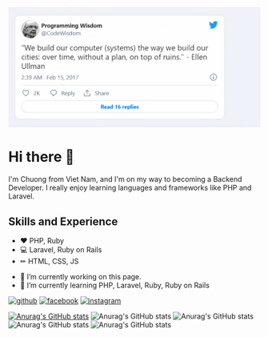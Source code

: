 ![ Programming Enthusiast](https://github.com/nguyenthanhchuong184/nguyenthanhchuong184/blob/main/Capture1_auto_x2.jpg)

# Hi there 👋
I'm Chuong from Viet Nam, and I'm on my way to becoming a Backend Developer. I really enjoy learning languages and frameworks like PHP and Laravel.

## Skills and Experience
* ❤ PHP, Ruby
* 💻 Laravel, Ruby on Rails
* ✏ HTML, CSS, JS

- 🔭 I’m currently working on this page. 
- 🌱 I’m currently learning PHP, Laravel, Ruby, Ruby on Rails 


[<img src='https://cdn.jsdelivr.net/npm/simple-icons@3.0.1/icons/github.svg' alt='github' height='40'>](https://github.com/https://github.com/nguyenthanhchuong184)  [<img src='https://cdn.jsdelivr.net/npm/simple-icons@3.0.1/icons/facebook.svg' alt='facebook' height='40'>](https://www.facebook.com/https://www.facebook.com/chuongnguyenm/)  [<img src='https://cdn.jsdelivr.net/npm/simple-icons@3.0.1/icons/instagram.svg' alt='instagram' height='40'>](https://www.instagram.com/https://www.instagram.com/ntc.0481//)  


[![Anurag's GitHub stats](https://github-readme-stats.vercel.app/api?username=nguyenthanhchuong184)](https://github.com/anuraghazra/github-readme-stats)
![Anurag's GitHub stats](https://github-readme-stats.vercel.app/api?username=nguyenthanhchuong184&hide=contribs,prs)
![Anurag's GitHub stats](https://github-readme-stats.vercel.app/api?username=nguyenthanhchuong184&count_private=true)
![Anurag's GitHub stats](https://github-readme-stats.vercel.app/api?username=nguyenthanhchuong184&show_icons=true)
![Anurag's GitHub stats](https://github-readme-stats.vercel.app/api?username=nguyenthanhchuong184&show_icons=true&theme=radical)





